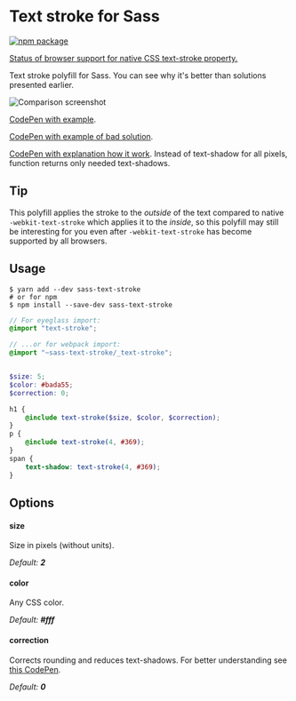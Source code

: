 # Text stroke for Sass

<a href="https://www.npmjs.com/package/sass-text-stroke/">![npm package](https://img.shields.io/npm/v/sass-text-stroke?style=flat-square)</a>

[Status of browser support for native CSS text-stroke property.](https://caniuse.com/#feat=text-stroke)

Text stroke polyfill for Sass. You can see why it's better than solutions presented earlier.

![Comparison screenshot](https://rawgit.com/hudochenkov/sass-text-stroke/master/example.png)

[CodePen with example](http://codepen.io/hudochenkov/pen/RPKBoO?editors=110).

[CodePen with example of bad solution](http://codepen.io/hudochenkov/pen/yNgqVg?editors=110).

[CodePen with explanation how it work](http://codepen.io/hudochenkov/pen/BNpxMr?editors=110). Instead of text-shadow for all pixels, function returns only needed text-shadows.


## Tip
This polyfill applies the stroke to the _outside_ of the text compared to native `-webkit-text-stroke` which applies it to the _inside_,
so this polyfill may still be interesting for you even after `-webkit-text-stroke` has become supported by all browsers.


## Usage

````
$ yarn add --dev sass-text-stroke
# or for npm
$ npm install --save-dev sass-text-stroke
````

```scss
// For eyeglass import:
@import "text-stroke";

// ...or for webpack import:
@import "~sass-text-stroke/_text-stroke";


$size: 5;
$color: #bada55;
$correction: 0;

h1 {
    @include text-stroke($size, $color, $correction);
}
p {
    @include text-stroke(4, #369);
}
span {
    text-shadow: text-stroke(4, #369);
}
```

## Options

#### size

Size in pixels (without units).

_Default: **2**_

#### color

Any CSS color.

_Default: **#fff**_

#### correction

Corrects rounding and reduces text-shadows.  For better understanding see [this CodePen](http://codepen.io/hudochenkov/pen/BNpxMr?editors=110).

_Default: **0**_
